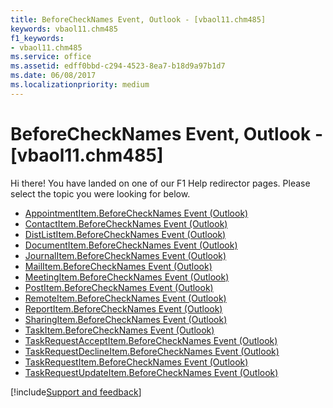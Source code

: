 ```yaml
---
title: BeforeCheckNames Event, Outlook - [vbaol11.chm485]
keywords: vbaol11.chm485
f1_keywords:
- vbaol11.chm485
ms.service: office
ms.assetid: edff0bbd-c294-4523-8ea7-b18d9a97b1d7
ms.date: 06/08/2017
ms.localizationpriority: medium
---
```



# BeforeCheckNames Event, Outlook - [vbaol11.chm485]

Hi there! You have landed on one of our F1 Help redirector pages. Please select the topic you were looking for below.

- [AppointmentItem.BeforeCheckNames Event (Outlook)](https://msdn.microsoft.com/library/e68833b3-c585-725a-aa71-bbba9ffbad16%28Office.15%29.aspx)
- [ContactItem.BeforeCheckNames Event (Outlook)](https://msdn.microsoft.com/library/7ad6f4cd-d993-2c5b-ebce-8a3561c39a54%28Office.15%29.aspx)
- [DistListItem.BeforeCheckNames Event (Outlook)](https://msdn.microsoft.com/library/4edd73b3-9f5e-1ac9-0d7f-4b79ed3a1840%28Office.15%29.aspx)
- [DocumentItem.BeforeCheckNames Event (Outlook)](https://msdn.microsoft.com/library/0798f1bc-4a7e-7f85-0719-31f5f937cfc3%28Office.15%29.aspx)
- [JournalItem.BeforeCheckNames Event (Outlook)](https://msdn.microsoft.com/library/b26250e1-5edc-b79e-5e80-eff3d0ca8d57%28Office.15%29.aspx)
- [MailItem.BeforeCheckNames Event (Outlook)](https://msdn.microsoft.com/library/fac2b9c3-e662-d2d7-7b30-cd912b9ca891%28Office.15%29.aspx)
- [MeetingItem.BeforeCheckNames Event (Outlook)](https://msdn.microsoft.com/library/451d1b1b-3411-1f0a-69f7-14a1fc9071d9%28Office.15%29.aspx)
- [PostItem.BeforeCheckNames Event (Outlook)](https://msdn.microsoft.com/library/b58d6417-ac1a-b458-abf3-bc36769a75d9%28Office.15%29.aspx)
- [RemoteItem.BeforeCheckNames Event (Outlook)](https://msdn.microsoft.com/library/b34071cd-b43f-4801-b5da-6008eaef6ebf%28Office.15%29.aspx)
- [ReportItem.BeforeCheckNames Event (Outlook)](https://msdn.microsoft.com/library/a1d1a844-96c0-50f0-0db8-d0f6980d422d%28Office.15%29.aspx)
- [SharingItem.BeforeCheckNames Event (Outlook)](https://msdn.microsoft.com/library/f6e787a5-dad1-6d4e-119f-1d0f07133a83%28Office.15%29.aspx)
- [TaskItem.BeforeCheckNames Event (Outlook)](https://msdn.microsoft.com/library/a892d659-1be6-b37e-3a7d-aacf92c19293%28Office.15%29.aspx)
- [TaskRequestAcceptItem.BeforeCheckNames Event (Outlook)](https://msdn.microsoft.com/library/152328cc-8ef9-5222-8644-7ea27960bed4%28Office.15%29.aspx)
- [TaskRequestDeclineItem.BeforeCheckNames Event (Outlook)](https://msdn.microsoft.com/library/dd8b01bc-1368-b0ef-d0eb-b6bc955cf98f%28Office.15%29.aspx)
- [TaskRequestItem.BeforeCheckNames Event (Outlook)](https://msdn.microsoft.com/library/6093de6d-a706-3798-8f7e-a9395ef9f776%28Office.15%29.aspx)
- [TaskRequestUpdateItem.BeforeCheckNames Event (Outlook)](https://msdn.microsoft.com/library/e2f0d5f3-ef86-2981-79bd-2d8c9a17b759%28Office.15%29.aspx)

[!include[Support and feedback](~/includes/feedback-boilerplate.md)]
